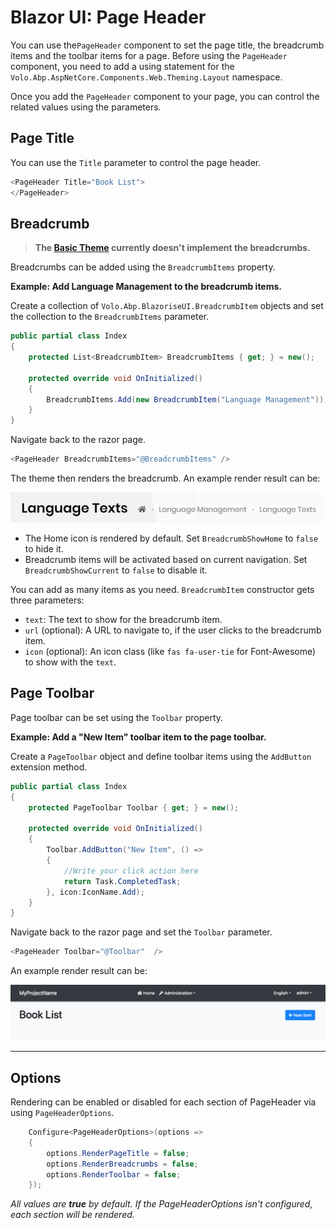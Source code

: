 # Blazor UI: Page Header

You can use the`PageHeader` component to set the page title, the breadcrumb items and the toolbar items for a page. Before using the `PageHeader` component, you need to add a using statement for the `Volo.Abp.AspNetCore.Components.Web.Theming.Layout` namespace.

Once you add the `PageHeader` component to your page, you can control the related values using the parameters. 

## Page Title

 You can use the `Title` parameter to control the page header.

```csharp
<PageHeader Title="Book List">
</PageHeader>
```

## Breadcrumb

> **The [Basic Theme](Basic-Theme.md) currently doesn't implement the breadcrumbs.**

Breadcrumbs can be added using the `BreadcrumbItems` property.

**Example: Add Language Management to the breadcrumb items.**

Create a collection of `Volo.Abp.BlazoriseUI.BreadcrumbItem` objects and set the collection to the `BreadcrumbItems` parameter.

```csharp
public partial class Index
{
    protected List<BreadcrumbItem> BreadcrumbItems { get; } = new();

    protected override void OnInitialized()
    {
        BreadcrumbItems.Add(new BreadcrumbItem("Language Management"));
    }
}
```

Navigate back to the razor page.

```csharp
<PageHeader BreadcrumbItems="@BreadcrumbItems" /> 
```

The theme then renders the breadcrumb. An example render result can be:

![breadcrumbs-example](../../images/breadcrumbs-example.png)

* The Home icon is rendered by default. Set `BreadcrumbShowHome` to `false` to hide it.
* Breadcrumb items will be activated based on current navigation. Set `BreadcrumbShowCurrent` to `false` to disable it.

You can add as many items as you need. `BreadcrumbItem` constructor gets three parameters:

* `text`: The text to show for the breadcrumb item.
* `url` (optional): A URL to navigate to, if the user clicks to the breadcrumb item.
* `icon` (optional): An icon class (like `fas fa-user-tie` for Font-Awesome) to show with the `text`.

## Page Toolbar

Page toolbar can be set using the `Toolbar` property.

**Example: Add  a "New Item" toolbar item to the page toolbar.**

Create a `PageToolbar` object and define toolbar items using the `AddButton` extension method. 

```csharp
public partial class Index
{
    protected PageToolbar Toolbar { get; } = new();
    
    protected override void OnInitialized()
    {
        Toolbar.AddButton("New Item", () =>
        {
            //Write your click action here
            return Task.CompletedTask;
        }, icon:IconName.Add);
    }
}
```

Navigate back to the razor page and set the `Toolbar` parameter.

```csharp
<PageHeader Toolbar="@Toolbar"  /> 
```

An example render result can be:

![breadcrumbs-example](../../images/page-header-toolbar-blazor.png)

---

## Options
Rendering can be enabled or disabled for each section of PageHeader via using `PageHeaderOptions`.

```csharp
    Configure<PageHeaderOptions>(options => 
    {
        options.RenderPageTitle = false;
        options.RenderBreadcrumbs = false;
        options.RenderToolbar = false;
    });
```

*All values are **true** by default. If the PageHeaderOptions isn't configured, each section will be rendered.*